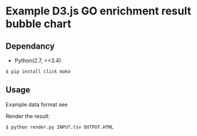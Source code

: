 # Example D3.js GO enrichment result bubble chart

## Dependancy

+ Python(2.7, >=3.4)

```
$ pip install click mako
```

## Usage

Example data format see []()

Render the result:

```bash
$ python render.py INPUT.tsv OUTPUT.HTML
```
